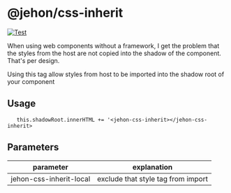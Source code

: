 # @jehon/css-inherit

[![Test](https://github.com/jehon/css-inherit/actions/workflows/test.yml/badge.svg)](https://github.com/jehon/css-inherit/actions/workflows/test.yml)

When using web components without a framework, I get the problem that the styles from the host are not copied into the shadow of the component. That's per design.

Using this tag allow styles from host to be imported into the shadow root of your component

## Usage

```lang=js
   this.shadowRoot.innerHTML += '<jehon-css-inherit></jehon-css-inherit>
```

## Parameters

|parameter | explanation
|----------|----------------
|jehon-css-inherit-local | exclude that style tag from import
